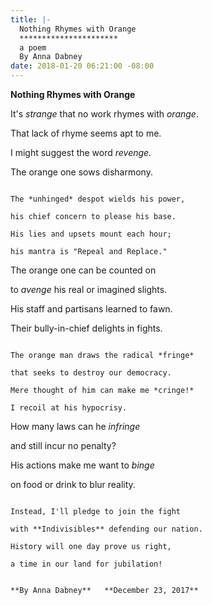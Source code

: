 ```yaml
---
title: |-
  Nothing Rhymes with Orange
  **********************
  a poem
  By Anna Dabney
date: 2018-01-20 06:21:00 -08:00
---
```


**Nothing Rhymes with Orange**

It's *strange* that no work rhymes with *orange*.

That lack of rhyme seems apt to me.

I might suggest the word *revenge.*

The orange one sows disharmony.

```````````````````````````````````````

The *unhinged* despot wields his power,

his chief concern to please his base.

His lies and upsets mount each hour;

his mantra is "Repeal and Replace."

```````````````````````````````````````
The orange one can be counted on

to *avenge* his real or imagined slights.

His staff and partisans learned to fawn.

Their bully-in-chief delights in fights.

```````````````````````````````````````

The orange man draws the radical *fringe*

that seeks to destroy our democracy.

Mere thought of him can make me *cringe!*

I recoil at his hypocrisy.

```````````````````````````````````````

How many laws can he *infringe*

and still incur no penalty?

His actions make me want to *binge*

on food or drink to blur reality.

```````````````````````````````````````

Instead, I'll pledge to join the fight

with **Indivisibles** defending our nation.

History will one day prove us right,

a time in our land for jubilation!


**By Anna Dabney**   **December 23, 2017**

